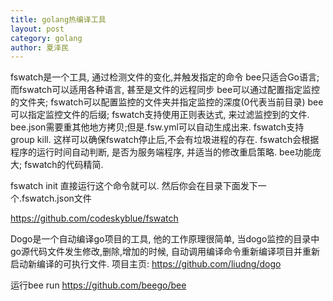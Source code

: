 ```yaml
---
title: golang热编译工具
layout: post
category: golang
author: 夏泽民
---
```

<!-- more -->
fswatch是一个工具, 通过检测文件的变化,并触发指定的命令
bee只适合Go语言; 而fswatch可以适用各种语言, 甚至是文件的远程同步
bee可以通过配置指定监控的文件夹; fswatch可以配置监控的文件夹并指定监控的深度(0代表当前目录)
bee可以指定监控文件的后缀; fswatch支持使用正则表达式, 来过滤监控到的文件.
bee.json需要重其他地方拷贝;但是.fsw.yml可以自动生成出来.
fswatch支持group kill. 这样可以确保fswatch停止后,不会有垃圾进程的存在.
fswatch会根据程序的运行时间自动判断, 是否为服务端程序, 并适当的修改重启策略.
bee功能庞大; fswatch的代码精简.

 fswatch init 直接运行这个命令就可以. 然后你会在目录下面发下一个.fswatch.json文件
 
 https://github.com/codeskyblue/fswatch
 
 Dogo是一个自动编译go项目的工具, 他的工作原理很简单, 当dogo监控的目录中go源代码文件发生修改,删除,增加的时候, 自动调用编译命令重新编译项目并重新启动新编译的可执行文件.
项目主页: https://github.com/liudng/dogo

运行bee run
https://github.com/beego/bee